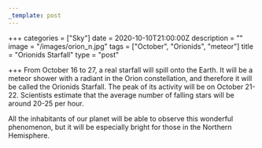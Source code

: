 ```yaml
---
_template: post
---
```



+++
categories = ["Sky"]
date = 2020-10-10T21:00:00Z
description = ""
image = "/images/orion_n.jpg"
tags = ["October", "Orionids", "meteor"]
title = "Orionids Starfall"
type = "post"

+++
From October 16 to 27, a real starfall will spill onto the Earth. It will be a meteor shower with a radiant in the Orion constellation, and therefore it will be called the Orionids Starfall. The peak of its activity will be on October 21-22. Scientists estimate that the average number of falling stars will be around 20-25 per hour.

All the inhabitants of our planet will be able to observe this wonderful phenomenon, but it will be especially bright for those in the Northern Hemisphere.
